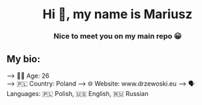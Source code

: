 <!--
**MarioX-MD/MarioX-MD** is a ✨ _special_ ✨ repository because its `README.md` (this file) appears on your GitHub profile.

Here are some ideas to get you started:

- 🔭 I’m currently working on ...
- 🌱 I’m currently learning ...
- 👯 I’m looking to collaborate on ...
- 🤔 I’m looking for help with ...
- 💬 Ask me about ...
- 📫 How to reach me: ...
- 😄 Pronouns: ...
- ⚡ Fun fact: ...
-->

<h1 align="center">Hi 👋, my name is Mariusz</h1>
<h3 align="center">Nice to meet you on my main repo 😀</h3>

<h2 align="left">My bio:</h2>
--> 🧑‍💻 Age: 26<br>
--> 🇵🇱 Country: Poland
--> 🌐 Website: www.drzewoski.eu
--> 🗣 Languages: 🇵🇱 Polish, 🇺🇸 English, 🇷🇺 Russian
